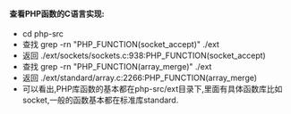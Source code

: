 #### 查看PHP函数的C语言实现:
+ cd php-src
+ 查找 grep -rn "PHP_FUNCTION(socket_accept)" ./ext
+ 返回 ./ext/sockets/sockets.c:938:PHP_FUNCTION(socket_accept)
+ 查找 grep -rn "PHP_FUNCTION(array_merge)" ./ext
+ 返回 ./ext/standard/array.c:2266:PHP_FUNCTION(array_merge)
+ 可以看出,PHP库函数的基本都在php-src/ext目录下,里面有具体函数库比如socket,一般的函数基本都在标准库standard.